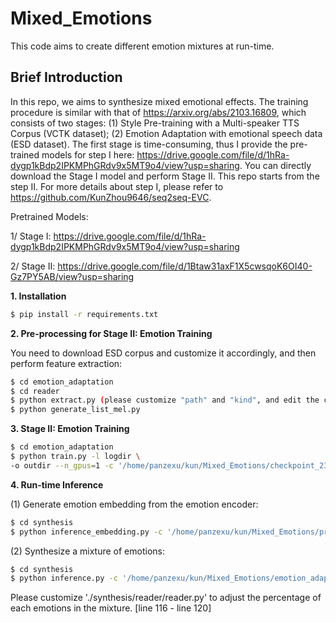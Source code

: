 # Mixed_Emotions
This code aims to create different emotion mixtures at run-time.
## Brief Introduction
In this repo, we aims to synthesize mixed emotional effects. The training procedure is similar with that of https://arxiv.org/abs/2103.16809, which consists of two stages: (1) Style Pre-training with a Multi-speaker TTS Corpus (VCTK dataset); (2) Emotion Adaptation with emotional speech data (ESD dataset). The first stage is time-consuming, thus I provide the pre-trained models for step I here: https://drive.google.com/file/d/1hRa-dygp1kBdp2IPKMPhGRdv9x5MT9o4/view?usp=sharing. You can directly download the Stage I model and perform Stage II. This repo starts from the step II. For more details about step I, please refer to https://github.com/KunZhou9646/seq2seq-EVC.

Pretrained Models:

1/ Stage I: https://drive.google.com/file/d/1hRa-dygp1kBdp2IPKMPhGRdv9x5MT9o4/view?usp=sharing

2/ Stage II: https://drive.google.com/file/d/1Btaw31axF1X5cwsqoK6OI40-Gz7PY5AB/view?usp=sharing


**1. Installation**
```Bash
$ pip install -r requirements.txt
```
**2. Pre-processing for Stage II: Emotion Training**

You need to download ESD corpus and customize it accordingly, and then perform feature extraction:
```Bash
$ cd emotion_adaptation
$ cd reader
$ python extract.py (please customize "path" and "kind", and edit the codes for "spec" or "mel-spec")
$ python generate_list_mel.py
```

**3. Stage II: Emotion Training**
```Bash
$ cd emotion_adaptation
$ python train.py -l logdir \
-o outdir --n_gpus=1 -c '/home/panzexu/kun/Mixed_Emotions/checkpoint_234000'[PATH TO STAGE-I PRETRAINED MODELS] --warm_start
```
**4. Run-time Inference**

(1) Generate emotion embedding from the emotion encoder:
```Bash
$ cd synthesis
$ python inference_embedding.py -c '/home/panzexu/kun/Mixed_Emotions/pre-train_IS_0019/outdir_new/checkpoint_11200'[PATH TO STAGE-II PRETRAINED MODELS] --hparams speaker_A='Neutral',speaker_B='Happy',speaker_C='Sad',speaker_D='Angry',speaker_E='Surprise',training_list='/home/panzexu/kun/Mixed_Emotions/synthesis/reader/emotion_list_0019/testing_mel_list.txt',SC_kernel_size=1
```

(2) Synthesize a mixture of emotions:
```Bash
$ cd synthesis
$ python inference.py -c '/home/panzexu/kun/Mixed_Emotions/emotion_adaptation/outdir/checkpoint_11200'[PATH TO STAGE-II PRETRAINED MODELS] --num 20 --hparams validation_list='/home/panzexu/kun/Mixed_Emotions/synthesis/reader/emotion_list_0019/evaluation_mel_list.txt',SC_kernel_size=1
```

Please customize './synthesis/reader/reader.py' to adjust the percentage of each emotions in the mixture. [line 116 - line 120]
